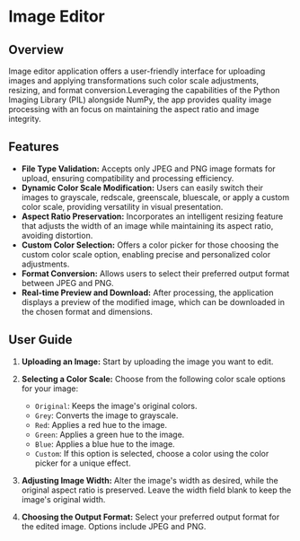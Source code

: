 # Image Editor

## Overview
Image editor application offers a user-friendly interface for uploading 
images and applying transformations such color scale adjustments, resizing, and format conversion.Leveraging the capabilities of the Python Imaging Library (PIL) alongside NumPy, the app provides quality image processing with an focus on maintaining the aspect ratio and image integrity.

## Features

- **File Type Validation:** Accepts only JPEG and PNG image formats for upload, ensuring compatibility and processing efficiency.
- **Dynamic Color Scale Modification:** Users can easily switch their images to grayscale, redscale, greenscale, bluescale, or apply a custom color scale, providing versatility in visual presentation.
- **Aspect Ratio Preservation:** Incorporates an intelligent resizing feature that adjusts the width of an image while maintaining its aspect ratio, avoiding distortion.
- **Custom Color Selection:** Offers a color picker for those choosing the custom color scale option, enabling precise and personalized color adjustments.
- **Format Conversion:** Allows users to select their preferred output format between JPEG and PNG.
- **Real-time Preview and Download:** After processing, the application displays a preview of the modified image, which can be downloaded in the chosen format and dimensions.

## User Guide

1. **Uploading an Image:** Start by uploading the image you want to edit.

2. **Selecting a Color Scale:** Choose from the following color scale options for your image:
   - `Original`: Keeps the image's original colors.
   - `Grey`: Converts the image to grayscale.
   - `Red`: Applies a red hue to the image.
   - `Green`: Applies a green hue to the image.
   - `Blue`: Applies a blue hue to the image.
   - `Custom`: If this option is selected, choose a color using the color picker for a unique effect.

3. **Adjusting Image Width:** Alter the image's width as desired, while the original aspect ratio is preserved. Leave the width field blank to keep the image's original width.

4. **Choosing the Output Format:** Select your preferred output format for the edited image. Options include JPEG and PNG.





